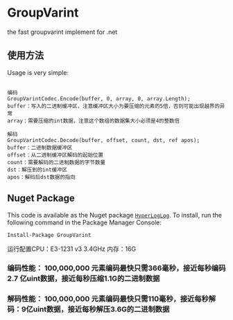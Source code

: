 # GroupVarint
the fast groupvarint implement for .net


## 使用方法
Usage is very simple:
```

编码
GroupVarintCodec.Encode(buffer, 0, array, 0, array.Length);
buffer：写入的二进制缓冲区，注意缓冲区大小为要压缩的元素的5倍，否则可能出现越界的异常
array：需要压缩的int数据，注意这个数组的数据集大小必须是4的整数倍

解码
GroupVarintCodec.Decode(buffer, offset, count, dst, ref apos);
buffer：二进制数据缓冲区
offset：从二进制缓冲区解码的起始位置
count：需要解码的二进制数据的字节数量
dst：解压到的int缓冲区
apos：解码后dst数据的指向

```

## Nuget Package
This code is available as the Nuget package [`HyperLogLog`](https://www.nuget.org/packages/GroupVarint/).  To install, run the following command in the Package Manager Console:

```
Install-Package GroupVarint
```
运行配置CPU：E3-1231 v3 3.4GHz 内存：16G
### 编码性能： 100,000,000 元素编码最快只需366毫秒，接近每秒编码2.7 亿uint数据，接近每秒压缩1.1G的二进制数据
### 解码性能： 100,000,000 元素编码最快只需110毫秒，接近每秒解码：9亿uint数据，接近每秒解压3.6G的二进制数据



